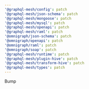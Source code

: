 ```yaml
---
'@graphql-mesh/config': patch
'@graphql-mesh/json-schema': patch
'@graphql-mesh/mongoose': patch
'@graphql-mesh/mysql': patch
'@graphql-mesh/openapi': patch
'@graphql-mesh/raml': patch
'@omnigraph/json-schema': patch
'@omnigraph/openapi': patch
'@omnigraph/raml': patch
'@omnigraph/soap': patch
'@graphql-mesh/runtime': patch
'@graphql-mesh/plugin-hive': patch
'@graphql-mesh/transform-hive': patch
'@graphql-mesh/types': patch
---
```


Bump
